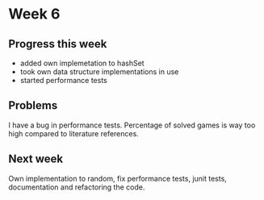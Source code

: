 # Week 6

## Progress this week

* added own implemetation to hashSet
* took own data structure implementations in use
* started performance tests

## Problems
I have a bug in performance tests. Percentage of solved games is way too high compared to literature references. 

## Next week
Own implementation to random, fix performance tests, junit tests, documentation and refactoring the code.
